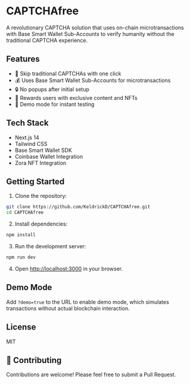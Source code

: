 # CAPTCHAfree

A revolutionary CAPTCHA solution that uses on-chain microtransactions with Base Smart Wallet Sub-Accounts to verify humanity without the traditional CAPTCHA experience.

## Features

- 🤖 Skip traditional CAPTCHAs with one click
- 💰 Uses Base Smart Wallet Sub-Accounts for microtransactions
- 🔒 No popups after initial setup
- 🎁 Rewards users with exclusive content and NFTs
- 🚀 Demo mode for instant testing

## Tech Stack

- Next.js 14
- Tailwind CSS
- Base Smart Wallet SDK
- Coinbase Wallet Integration
- Zora NFT Integration

## Getting Started

1. Clone the repository:
```bash
git clone https://github.com/KeldrickD/CAPTCHAfree.git
cd CAPTCHAfree
```

2. Install dependencies:
```bash
npm install
```

3. Run the development server:
```bash
npm run dev
```

4. Open [http://localhost:3000](http://localhost:3000) in your browser.

## Demo Mode

Add `?demo=true` to the URL to enable demo mode, which simulates transactions without actual blockchain interaction.

## License

MIT

## 🤝 Contributing

Contributions are welcome! Please feel free to submit a Pull Request.
